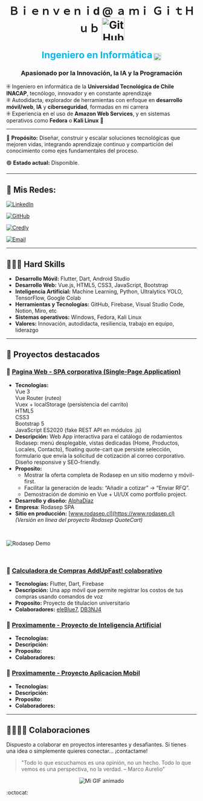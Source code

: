 <div align="center">
  <h1>
    <alt="AlphaDiaz"> Ｂｉｅｎｖｅｎｉd @ 
      ａ ｍｉ ＧｉｔＨｕｂ 
<a href="https://github.com/FelipeDiazCampos/web_rodasep/tree/main/client_frontend" target="_blank">
  <img
    src="https://cdn3d.iconscout.com/3d/free/thumb/free-github-3d-icon-download-in-png-blend-fbx-gltf-file-formats--logo-social-media-pack-logos-icons-6491025.png"
    alt="GitHub Icono"
    style="width:60px; vertical-align:middle;" 
  >
</a>
  </h1>

  <h3>
    <span style="color:#00b7eb; font-weight:bold; font-size:1.5em;">Ingeniero en Informática</span>
    <img src="https://cdn-icons-png.flaticon.com/512/11820/11820285.png" alt="Verificado" style="width:20px; vertical-align:middle;">
     <h3>
    Apasionado por la Innovación, la IA y la Programación
   </h3>
  </h3>
</div>

  

⁜ Ingeniero en informática de la **Universidad Tecnológica de Chile INACAP**, tecnólogo, innovador y en constante aprendizaje  
⁜ Autodidacta, explorador de herramientas con enfoque en **desarrollo móvil/web**, **IA** y **ciberseguridad**, formadas en mi carrera  
⁜ Experiencia en el uso de **Amazon Web Services**, y en sistemas operativos como **Fedora** o **Kali Linux** 🎩

---

🎯 **Propósito:** Diseñar, construir y escalar soluciones tecnológicas que mejoren vidas, integrando aprendizaje continuo y compartición del conocimiento como ejes fundamentales del proceso.

🟢 **Estado actual:** Disponible.

---

## 👤 Mis Redes:

[![LinkedIn](https://img.shields.io/badge/LinkedIn-Felipe_Diaz_Campos-0077B5?style=for-the-badge&logo=linkedin&logoColor=white&labelColor=101010)](https://www.linkedin.com/in/felipe-diaz-computer-engineer)

[![GitHub](https://img.shields.io/badge/GitHub-FelipeDiazCampos-6a0dad?style=for-the-badge&logo=github&logoColor=white&labelColor=1e002d)](https://github.com/FelipeDiazCampos)

[![Credly](https://img.shields.io/badge/Credly-Certificaciones_e_insignias-FF6F00?style=for-the-badge&logo=awesomelists&logoColor=white&labelColor=101010)](https://www.credly.com/users/felipe-diaz.b6fb06db)

[![Email](https://img.shields.io/badge/Email-engineer.felipediazcampos@gmail.com-D14836?style=for-the-badge&logo=gmail&logoColor=white&labelColor=101010)](https://mail.google.com/mail/?view=cm&fs=1&to=engineer.felipediazcampos@gmail.com)


---

## 👨🏻‍💻 Hard Skills

- **Desarrollo Móvil:** Flutter, Dart, Android Studio  
- **Desarrollo Web:** Vue.js, HTML5, CSS3, JavaScript, Bootstrap
- **Inteligencia Artificial:** Machine Learning, Python, Ultralytics YOLO, TensorFlow, Google Colab
- **Herramientas y Tecnologías:** GitHub, Firebase, Visual Studio Code, Notion, Miro, etc
- **Sistemas operativos:** Windows, Fedora, Kali Linux
- **Valores:** Innovación, autodidacta, resiliencia, trabajo en equipo, liderazgo

---

## 🚀 Proyectos destacados

### 🔹 [Pagina Web - SPA corporativa (Single-Page Application)](https://www.rodasep.cl)
- **Tecnologías:** <ul style="list-style: none; padding-left: 0;">
  <li>Vue 3</li><li>Vue Router (ruteo)</li><li>Vuex + localStorage (persistencia del carrito)</li><li>HTML5</li><li>CSS3</li><li>Bootstrap 5</li><li>JavaScript ES2020 (fake REST API en módulos .js)</li></ul>
- **Descripción:** Web App interactiva para el catálogo de rodamientos Rodasep: menú desplegable, vistas dedicadas (Home, Productos, Locales, Contacto), floating quote-cart que persiste selección, formulario que envía la solicitud de cotización al correo corporativo. Diseño responsive y SEO-friendly.
- **Proposito:** <ul><li>Mostrar la oferta completa de Rodasep en un sitio moderno y móvil-first.</li><li>Facilitar la generación de leads: “Añadir a cotizar” → “Enviar RFQ”.</li><li>Demostración de dominio en Vue + UI/UX como portfolio project.</li></ul>
- **Desarrollo y diseño:** [AlphaDíaz](https://www.linkedin.com/in/felipe-diaz-computer-engineer)
- **Empresa**: Rodasep SPA 
- **Sitio en producción:** [www.rodasep.cl](https://www.rodasep.cl)  
  _(Versión en línea del proyecto Rodasep QuoteCart)_

&nbsp;

![Rodasep Demo](assets/rodasepgif.gif)

&nbsp;


### 🔹 [Calculadora de Compras AddUpFast! colaborativo](https://github.com/eleBlue7/proyecto-titulo)
- **Tecnologías:** Flutter, Dart, Firebase  
- **Descripción:** Una app móvil que permite registrar los costos de tus compras usando comandos de voz
- **Proposito:** Proyecto de titulacion universitario
- **Colaboradores:** [eleBlue7](https://github.com/eleBlue7), [DB3NJ4](https://github.com/DB3NJ4)
  
### 🔹 [Proximamente - Proyecto de Inteligencia Artificial](https://github.com/FelipeDiazCampos/AI-Project)
- **Tecnologías:** 
- **Descripción:**
- **Proposito:** 
- **Colaboradores:**

### 🔹 [Proximamente - Proyecto Aplicacion Mobil](https://github.com/FelipeDiazCampos/AI-Project)
- **Tecnologías:** 
- **Descripción:**
- **Proposito:** 
- **Colaboradores:**
---
## 🫱🏼‍🫲🏼 Colaboraciones

Dispuesto a colaborar en proyectos interesantes y desafiantes. Si tienes una idea o simplemente quieres conectar...
¡contactame!

> "Todo lo que escuchamos es una opinión, no un hecho. Todo lo que vemos es una perspectiva, no la verdad.
– Marco Aurelio"


<p align="center">
  <img src="https://media2.giphy.com/media/wwg1suUiTbCY8H8vIA/200w.gif?cid=6c09b95232no32hxa1xznp6tkfdvdgzz8wiawwrmtovtxhsz&ep=v1_gifs_search&rid=200w.gif&ct=g" alt="Mi GIF animado">
</p>

:octocat:


